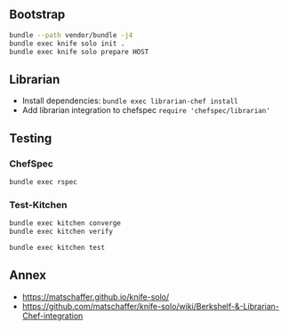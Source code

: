 ## Bootstrap

```bash
bundle --path vendor/bundle -j4
bundle exec knife solo init .
bundle exec knife solo prepare HOST
```

## Librarian

- Install dependencies: `bundle exec librarian-chef install`
- Add librarian integration to chefspec `require 'chefspec/librarian'`

## Testing

### ChefSpec

```bash
bundle exec rspec
```

### Test-Kitchen

```bash
bundle exec kitchen converge
bundle exec kitchen verify
```

```bash
bundle exec kitchen test
```

## Annex

- https://matschaffer.github.io/knife-solo/
- https://github.com/matschaffer/knife-solo/wiki/Berkshelf-&-Librarian-Chef-integration
